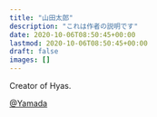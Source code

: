 ```yaml
---
title: "山田太郎"
description: "これは作者の説明です"
date: 2020-10-06T08:50:45+00:00
lastmod: 2020-10-06T08:50:45+00:00
draft: false
images: []
---
```


Creator of Hyas.

[@Yamada](https://twitter.com/yamadaaaaaaaaaaaa)
